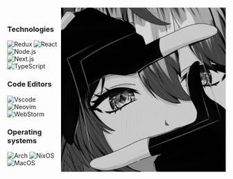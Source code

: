<div align="center">

<img align="right" src="meow.jpg" width="380px" height="380px"><br>

<div align="left">
  
### Technologies
![Redux](https://img.shields.io/badge/Redux%20-B2BEB5?style=for-the-badge&logo=redux&logoColor=000000)
![React](https://img.shields.io/badge/React%20-B2BEB5?style=for-the-badge&logo=react&logoColor=000000)
![Node.js](https://img.shields.io/badge/Node.js%20-B2BEB5?style=for-the-badge&logo=node.js&logoColor=000000)<br>
![Next.js](https://img.shields.io/badge/Next.js%20-B2BEB5?style=for-the-badge&logo=next.js&logoColor=000000)
![TypeScript](https://img.shields.io/badge/Typescript%20-B2BEB5?style=for-the-badge&logo=typescript&logoColor=000000)


### Code Editors  
![Vscode](https://img.shields.io/badge/%20Vscode-B2BEB5?style=for-the-badge&logo=vscodium&logoColor=000000)
![Neovim](https://img.shields.io/badge/%20Neovim-B2BEB5?style=for-the-badge&logo=neovim&logoColor=000000)
![WebStorm](https://img.shields.io/badge/%20WebStorm-B2BEB5?style=for-the-badge&logo=webstorm&logoColor=000000)


### Operating systems
![Arch](https://img.shields.io/badge/Arch%20-B2BEB5?style=for-the-badge&logo=arch-linux&logoColor=000000)
![NixOS](https://img.shields.io/badge/NixOS%20-B2BEB5?style=for-the-badge&logo=nixos&logoColor=000000)
![MacOS](https://img.shields.io/badge/MacOS%20-B2BEB5?style=for-the-badge&logo=macos&logoColor=000000)
</div>
